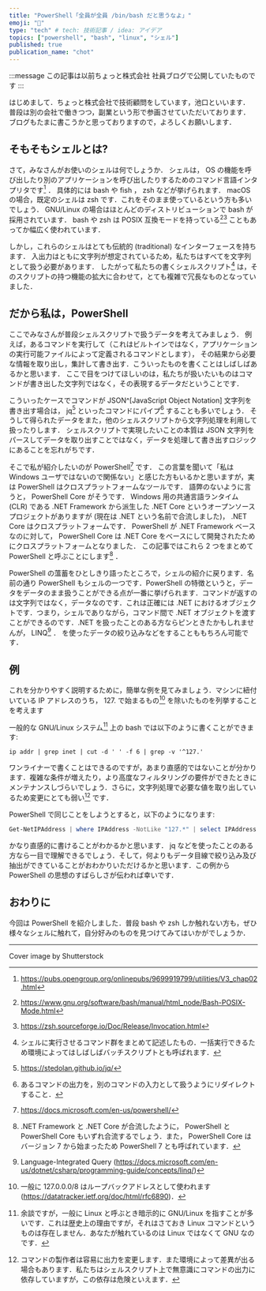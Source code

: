 ```yaml
---
title: "PowerShell「全員が全員 /bin/bash だと思うなよ」"
emoji: "🚀"
type: "tech" # tech: 技術記事 / idea: アイデア
topics: ["powershell", "bash", "linux", "シェル"]
published: true
publication_name: "chot"
---
```


:::message
この記事は以前ちょっと株式会社 社員ブログで公開していたものです
:::

はじめまして．ちょっと株式会社で技術顧問をしています，池口といいます． 普段は別の会社で働きつつ，副業という形で参画させていただいております． ブログもたまに書こうかと思っておりますので，よろしくお願いします．


## そもそもシェルとは?

さて，みなさんがお使いのシェルは何でしょうか． シェルは， OS の機能を呼び出したり別のアプリケーションを呼び出したりするためのコマンド言語インタプリタです[^1] ． 具体的には bash や fish ， zsh などが挙げられます． macOS の場合，既定のシェルは zsh です．これをそのまま使っているという方も多いでしょう． GNU/Linux の場合はほとんどのディストリビューションで bash が採用されています． bash や zsh は POSIX 互換モードを持っている[^2][^3] こともあってか幅広く使われています．

[^1]: https://pubs.opengroup.org/onlinepubs/9699919799/utilities/V3_chap02.html
[^2]: https://www.gnu.org/software/bash/manual/html_node/Bash-POSIX-Mode.html
[^3]: https://zsh.sourceforge.io/Doc/Release/Invocation.html

しかし，これらのシェルはとても伝統的 (traditional) なインターフェースを持ちます． 入出力はともに文字列が想定されているため，私たちはすべてを文字列として扱う必要があります． したがって私たちの書くシェルスクリプト[^4] は，そのスクリプトの持つ機能の拡大に合わせて，とても複雑で冗長なものとなっていました．

[^4]: シェルに実行させるコマンド群をまとめて記述したもの．一括実行できるため環境によってはしばしばバッチスクリプトとも呼ばれます．

## だから私は，PowerShell

ここでみなさんが普段シェルスクリプトで扱うデータを考えてみましょう． 例えば，あるコマンドを実行して（これはビルトインではなく，アプリケーションの実行可能ファイルによって定義されるコマンドとします）， その結果から必要な情報を取り出し，集計して書き出す．こういったものを書くことはしばしばあるかと思います． ここで目をつけてほしいのは，私たちが扱いたいものはコマンドが書き出した文字列ではなく，その表現するデータだということです．

こういったケースでコマンドが JSON^[JavaScript Object Notation] 文字列を書き出す場合は， jq[^5] といったコマンドにパイプ[^6] することも多いでしょう． そうして得られたデータをまた，他のシェルスクリプトから文字列処理を利用して扱ったりします． シェルスクリプトで実現したいことの本質は JSON 文字列をパースしてデータを取り出すことではなく，データを処理して書き出すロジックにあることを忘れがちです．

[^5]: https://stedolan.github.io/jq/
[^6]: あるコマンドの出力を，別のコマンドの入力として扱うようにリダイレクトすること．

そこで私が紹介したいのが PowerShell[^7] です． この言葉を聞いて「私は Windows ユーザではないので関係ない」と感じた方もいるかと思いますが，実は PowerShell はクロスプラットフォームなツールです． 語弊のないように言うと， PowerShell Core がそうです． Windows 用の共通言語ランタイム (CLR) である .NET Framework から派生した .NET Core というオープンソースプロジェクトがありますが (現在は .NET という名前で合流しました)， .NET Core はクロスプラットフォームです． PowerShell が .NET Framework ベースなのに対して， PowerShell Core は .NET Core をベースにして開発されたためにクロスプラットフォームとなりました． この記事ではこれら 2 つをまとめて PowerShell と呼ぶことにします[^8] ．

[^7]: https://docs.microsoft.com/en-us/powershell/
[^8]: .NET Framework と .NET Core が合流したように， PowerShell と PowerShell Core もいずれ合流するでしょう．また， PowerShell Core はバージョン 7 から始まったため PowerShell 7 とも呼ばれています．

PowerShell の薀蓄をひとしきり語ったところで，シェルの紹介に戻ります．名前の通り PowerShell もシェルの一つです．PowerShell の特徴というと，データをデータのまま扱うことができる点が一番に挙げられます．コマンドが返すのは文字列ではなく，データなのです．これは正確には .NET におけるオブジェクトです．つまり，シェルでありながら，コマンド間で .NET オブジェクトを渡すことができるのです．.NET を扱ったことのある方ならピンときたかもしれませんが， LINQ[^9] ． を使ったデータの絞り込みなどをすることももちろん可能です．

[^9]: Language-Integrated Query (https://docs.microsoft.com/en-us/dotnet/csharp/programming-guide/concepts/linq/)

## 例

これを分かりやすく説明するために，簡単な例を見てみましょう．マシンに紐付いている IP アドレスのうち， 127. で始まるもの[^10] を除いたものを列挙することを考えます

[^10]: 一般に 127.0.0.0/8 はループバックアドレスとして使われます (https://datatracker.ietf.org/doc/html/rfc6890)．

一般的な GNU/Linux システム[^11] 上の bash では以下のように書くことができます:

[^11]: 余談ですが，一般に Linux と呼ぶとき暗示的に GNU/Linux を指すことが多いです．これは歴史上の理由ですが，それはさておき Linux コマンドというものは存在しません．あなたが触れているのは Linux ではなくて GNU なのです．

```shell
ip addr | grep inet | cut -d ' ' -f 6 | grep -v '^127.'
```

ワンライナーで書くことはできるのですが，あまり直感的ではないことが分かります．複雑な条件が増えたり，より高度なフィルタリングの要件ができたときにメンテナンスしづらいでしょう．さらに，文字列処理で必要な値を取り出しているため変更にとても弱い[^12] です．

[^12]: コマンドの製作者は容易に出力を変更します．また環境によって差異が出る場合もあります．私たちはシェルスクリプト上で無意識にコマンドの出力に依存していますが，この依存は危険といえます．

PowerShell で同じことをしようとすると，以下のようになります:

```powershell
Get-NetIPAddress | where IPAddress -NotLike "127.*" | select IPAddress
```

かなり直感的に書けることがわかるかと思います． jq などを使ったことのある方なら一目で理解できるでしょう．そして，何よりもデータ目線で絞り込み及び抽出ができていることがおわかりいただけるかと思います．この例から PowerShell の思想のすばらしさが伝われば幸いです．


## おわりに

今回は PowerShell を紹介しました．普段 bash や zsh しか触れない方も，ぜひ様々なシェルに触れて，自分好みのものを見つけてみてはいかがでしょうか．

---

Cover image by Shutterstock
